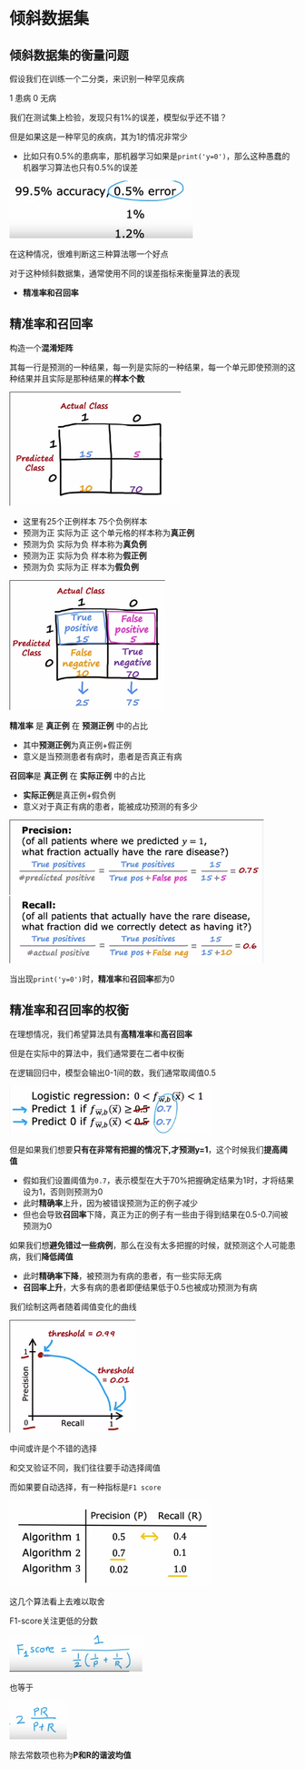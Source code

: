# 倾斜数据集

## 倾斜数据集的衡量问题

假设我们在训练一个二分类，来识别一种罕见疾病

1 患病 0 无病

我们在测试集上检验，发现只有1%的误差，模型似乎还不错？

但是如果这是一种罕见的疾病，其为1的情况非常少

* 比如只有0.5%的患病率，那机器学习如果是`print('y=0')`，那么这种愚蠢的机器学习算法也只有0.5%的误差

![](img/a3cbbaae.png)

在这种情况，很难判断这三种算法哪一个好点

对于这种倾斜数据集，通常使用不同的误差指标来衡量算法的表现

* **精准率和召回率**

## 精准率和召回率

构造一个**混淆矩阵**

其每一行是预测的一种结果，每一列是实际的一种结果，每一个单元即使预测的这种结果并且实际是那种结果的**样本个数**

![](img/7a5f5667.png)

* 这里有25个正例样本 75个负例样本
* 预测为正 实际为正 这个单元格的样本称为**真正例**
* 预测为负 实际为负 样本称为**真负例**
* 预测为正 实际为负 样本称为**假正例**
* 预测为负 实际为正 样本为**假负例**

![](img/2f1ecf8f.png)

 **精准率** 是 **真正例** 在 **预测正例** 中的占比

* 其中**预测正例**为真正例+假正例
* 意义是当预测患者有病时，患者是否真正有病

**召回率**是 **真正例** 在 **实际正例** 中的占比

* **实际正例**是真正例+假负例
* 意义对于真正有病的患者，能被成功预测的有多少

![](img/70cff2c9.png)

当出现`print('y=0')`时，**精准率**和**召回率**都为0

## 精准率和召回率的权衡

在理想情况，我们希望算法具有**高精准率**和**高召回率**

但是在实际中的算法中，我们通常要在二者中权衡

在逻辑回归中，模型会输出0-1间的数，我们通常取阈值0.5

![](img/eb5652ce.png)

但是如果我们想要**只有在非常有把握的情况下,才预测y=1**，这个时候我们**提高阈值**
* 假如我们设置阈值为`0.7`，表示模型在大于70%把握确定结果为1时，才将结果设为1，否则则预测为0
* 此时**精确率**上升，因为被错误预测为正的例子减少
* 但也会导致**召回率**下降，真正为正的例子有一些由于得到结果在0.5-0.7间被预测为0

如果我们想**避免错过一些病例**，那么在没有太多把握的时候，就预测这个人可能患病，我们**降低阈值**

* 此时**精确率下降**，被预测为有病的患者，有一些实际无病
* **召回率上升**，大多有病的患者即便结果低于0.5也被成功预测为有病

我们绘制这两者随着阈值变化的曲线

![](img/b5ab105c.png)

中间或许是个不错的选择

和交叉验证不同，我们往往要手动选择阈值

而如果要自动选择，有一种指标是`F1 score`

![](img/f86c6f8b.png)

这几个算法看上去难以取舍

F1-score关注更低的分数

![](img/aaa34a30.png)

也等于

![](img/2ae21f13.png)

除去常数项也称为**P和R的谐波均值**
